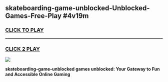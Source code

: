 
## skateboarding-game-unblocked-Unblocked-Games-Free-Play #4v19m
<h3>
<a href="https://us.freeplayer.one?title=skateboarding-game-unblocked&ref=9M">CLICK TO PLAY</a></h3>
<hr>

<h3>
<a href="https://us.freeplayer.one?title=skateboarding-game-unblocked&ref=9M">CLICK 2 PLAY</a>
  
</h3>

<a href="https://us.freeplayer.one?title=skateboarding-game-unblocked&ref=9M"><img src="https://clearcache.store/games.png"></a>


**skateboarding-game-unblocked games unblocked: Your Gateway to Fun and Accessible Online Gaming**
